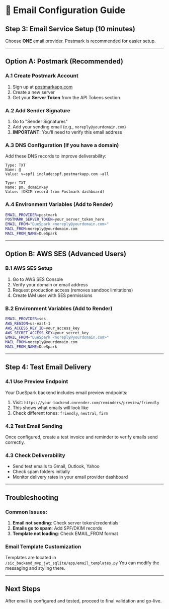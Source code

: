 # 📧 Email Configuration Guide

## Step 3: Email Service Setup (10 minutes)

Choose **ONE** email provider. Postmark is recommended for easier setup.

---

## Option A: Postmark (Recommended)

### A.1 Create Postmark Account
1. Sign up at [postmarkapp.com](https://postmarkapp.com)
2. Create a new server
3. Get your **Server Token** from the API Tokens section

### A.2 Add Sender Signature
1. Go to "Sender Signatures"
2. Add your sending email (e.g., `noreply@yourdomain.com`)
3. **IMPORTANT**: You'll need to verify this email address

### A.3 DNS Configuration (If you have a domain)
Add these DNS records to improve deliverability:
```
Type: TXT
Name: @
Value: v=spf1 include:spf.postmarkapp.com ~all

Type: TXT
Name: pm._domainkey
Value: [DKIM record from Postmark dashboard]
```

### A.4 Environment Variables (Add to Render)
```bash
EMAIL_PROVIDER=postmark
POSTMARK_SERVER_TOKEN=your_server_token_here
EMAIL_FROM="DueSpark <noreply@yourdomain.com>"
MAIL_FROM=noreply@yourdomain.com
MAIL_FROM_NAME=DueSpark
```

---

## Option B: AWS SES (Advanced Users)

### B.1 AWS SES Setup
1. Go to AWS SES Console
2. Verify your domain or email address
3. Request production access (removes sandbox limitations)
4. Create IAM user with SES permissions

### B.2 Environment Variables (Add to Render)
```bash
EMAIL_PROVIDER=ses
AWS_REGION=us-east-1
AWS_ACCESS_KEY_ID=your_access_key
AWS_SECRET_ACCESS_KEY=your_secret_key
EMAIL_FROM="DueSpark <noreply@yourdomain.com>"
MAIL_FROM=noreply@yourdomain.com
MAIL_FROM_NAME=DueSpark
```

---

## Step 4: Test Email Delivery

### 4.1 Use Preview Endpoint
Your DueSpark backend includes email preview endpoints:

1. Visit: `https://your-backend.onrender.com/reminders/preview/friendly`
2. This shows what emails will look like
3. Check different tones: `friendly`, `neutral`, `firm`

### 4.2 Test Email Sending
Once configured, create a test invoice and reminder to verify emails send correctly.

### 4.3 Check Deliverability
- Send test emails to Gmail, Outlook, Yahoo
- Check spam folders initially
- Monitor delivery rates in your email provider dashboard

---

## Troubleshooting

### Common Issues:
1. **Email not sending**: Check server token/credentials
2. **Emails go to spam**: Add SPF/DKIM records
3. **Template not loading**: Check EMAIL_FROM format

### Email Template Customization
Templates are located in `/sic_backend_mvp_jwt_sqlite/app/email_templates.py`
You can modify the messaging and styling there.

---

## Next Steps
After email is configured and tested, proceed to final validation and go-live.